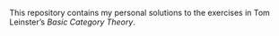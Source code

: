 This repository contains my personal solutions to the exercises in Tom Leinster’s *Basic Category Theory*.
